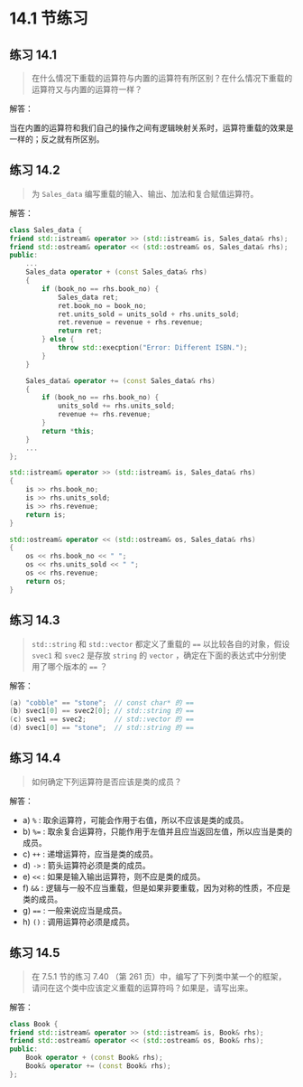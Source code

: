 # 14.1 节练习

## 练习 14.1

> 在什么情况下重载的运算符与内置的运算符有所区别？在什么情况下重载的运算符又与内置的运算符一样？

解答：

当在内置的运算符和我们自己的操作之间有逻辑映射关系时，运算符重载的效果是一样的；反之就有所区别。

## 练习 14.2

> 为 `Sales_data` 编写重载的输入、输出、加法和复合赋值运算符。

解答：

```C++
class Sales_data {
friend std::istream& operator >> (std::istream& is, Sales_data& rhs);
friend std::ostream& operator << (std::ostream& os, Sales_data& rhs);
public:
    ...
    Sales_data operator + (const Sales_data& rhs)
    {
        if (book_no == rhs.book_no) {
            Sales_data ret;
            ret.book_no = book_no;
            ret.units_sold = units_sold + rhs.units_sold;
            ret.revenue = revenue + rhs.revenue;
            return ret;
        } else {
            throw std::execption("Error: Different ISBN.");
        }
    }

    Sales_data& operator += (const Sales_data& rhs)
    {
        if (book_no == rhs.book_no) {
            units_sold += rhs.units_sold;
            revenue += rhs.revenue;
        }
        return *this;
    }
    ...
};

std::istream& operator >> (std::istream& is, Sales_data& rhs)
{
    is >> rhs.book_no;
    is >> rhs.units_sold;
    is >> rhs.revenue;
    return is;
}

std::ostream& operator << (std::ostream& os, Sales_data& rhs)
{
    os << rhs.book_no << " ";
    os << rhs.units_sold << " ";
    os << rhs.revenue;
    return os;
}
```

## 练习 14.3

> `std::string` 和 `std::vector` 都定义了重载的 `==` 以比较各自的对象，假设 `svec1` 和 `svec2` 是存放 `string` 的 `vector` ，确定在下面的表达式中分别使用了哪个版本的 `==` ？

解答：

```C++
(a) "cobble" == "stone";  // const char* 的 ==
(b) svec1[0] == svec2[0]; // std::string 的 ==
(c) svec1 == svec2;       // std::vector 的 ==
(d) svec1[0] == "stone";  // std::string 的 ==
```

## 练习 14.4

> 如何确定下列运算符是否应该是类的成员？

解答：

* a) `%` : 取余运算符，可能会作用于右值，所以不应该是类的成员。
* b) `%=` : 取余复合运算符，只能作用于左值并且应当返回左值，所以应当是类的成员。
* c) `++` : 递增运算符，应当是类的成员。
* d) `->` : 箭头运算符必须是类的成员。
* e) `<<` : 如果是输入输出运算符，则不应是类的成员。
* f) `&&` : 逻辑与一般不应当重载，但是如果非要重载，因为对称的性质，不应是类的成员。
* g) `==` : 一般来说应当是成员。
* h) `()` : 调用运算符必须是成员。

## 练习 14.5

> 在 7.5.1 节的练习 7.40 （第 261 页）中，编写了下列类中某一个的框架，请问在这个类中应该定义重载的运算符吗？如果是，请写出来。

解答：

```C++
class Book {
friend std::istream& operator >> (std::istream& is, Book& rhs);
friend std::ostream& operator << (std::ostream& os, Book& rhs);
public:
    Book operator + (const Book& rhs);
    Book& operator += (const Book& rhs);
};
```